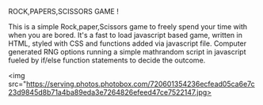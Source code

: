 ROCK,PAPERS,SCISSORS GAME ! 

This is a simple Rock,paper,Scissors game to freely spend your time with when you are bored. 
It's a fast to load javascript based game, written in HTML, styled with CSS and functions added via javascript file. 
Computer generated RNG options running a simple mathrandom script in javascript fueled by if/else function statements to decide the outcome. 

<img src="https://serving.photos.photobox.com/720601354236ecfead05ca6e7c23d9845d8b71a4ba89eda3e7264826efeed47ce7522147.jpg>

